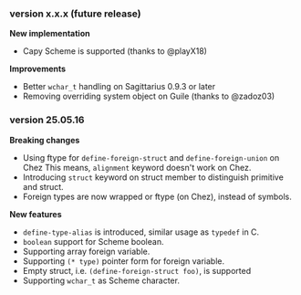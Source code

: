 ### version x.x.x (future release)

**New implementation**

- Capy Scheme is supported (thanks to @playX18)

**Improvements**

- Better `wchar_t` handling on Sagittarius 0.9.3 or later
- Removing overriding system object on Guile (thanks to @zadoz03)

### version 25.05.16

**Breaking changes**

- Using ftype for `define-foreign-struct` and `define-foreign-union` on Chez
  This means, `alignment` keyword doesn't work on Chez.
- Introducing `struct` keyword on struct member to distinguish primitive
  and struct.
- Foreign types are now wrapped or ftype (on Chez), instead of symbols.

**New features**

- `define-type-alias` is introduced, similar usage as `typedef` in C.
- `boolean` support for Scheme boolean.
- Supporting array foreign variable.
- Supporting `(* type)` pointer form for foreign variable.
- Empty struct, i.e. `(define-foreign-struct foo)`, is supported
- Supporting `wchar_t` as Scheme character.
